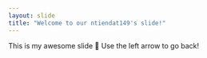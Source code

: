 ```yaml
---
layout: slide
title: "Welcome to our ntiendat149's slide!"
---
```

This is my awesome slide :tada:
Use the left arrow to go back!
